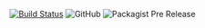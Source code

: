 [![Build Status](https://travis-ci.com/halimyusuf/iReporter.svg?branch=api)](https://travis-ci.com/halimyusuf/iReporter)
![GitHub](https://img.shields.io/github/license/halimyusuf/iReporter.svg)
![Packagist Pre Release](https://img.shields.io/packagist/vpre/halimyusuf/iReporter.svg)

